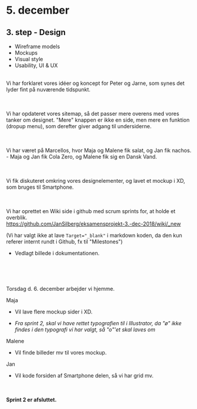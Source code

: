 # 5. december


## 3. step - Design
- Wireframe models
- Mockups
- Visual style
- Usability, UI & UX


<br>
Vi har forklaret vores idéer og koncept for Peter og Jarne, som synes det lyder fint på nuværende tidspunkt.

<br><br>
Vi har opdateret vores sitemap, så det passer mere overens med vores tanker om designet.
"Mere" knappen er ikke en side, men mere en funktion (dropup menu), som derefter giver adgang til undersiderne.

<br><br>
Vi har været på Marcellos, hvor Maja og Malene fik salat, og Jan fik nachos. - Maja og Jan fik Cola Zero, og Malene fik sig en Dansk Vand.

<br><br>
Vi fik diskuteret omkring vores designelementer, og lavet et mockup i XD, som bruges til Smartphone.

<br><br>
Vi har oprettet en Wiki side i github med scrum sprints for, at holde et overblik. <br>
https://github.com/JanSilberg/eksamensprojekt-3.-dec-2018/wiki/_new


(Vi har valgt ikke at lave `Target="_blank"` i markdown koden, da den kun referer internt rundt i Github, fx til "Milestones")

- Vedlagt billede i dokumentationen.

<br><br><br>

Torsdag d. 6. december arbejder vi hjemme.


Maja
- Vil lave flere mockup sider i XD.

- *Fra sprint 2, skal vi have rettet typografien til i Illustrator, da "ø" ikke findes i den typografi vi har valgt, så  "o"'et  skal laves om*


Malene
- Vil finde billeder mv til vores mockup.


Jan
- Vil kode forsiden af Smartphone delen, så vi har grid mv.

<br><br>
**Sprint 2 er afsluttet.**


